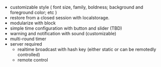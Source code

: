  - customizable style ( font size, family, boldness; background and foreground color; etc )
 - restore from a closed session with localstorage.
 - modularize with block
 - simple time configuration with button and slider (TBD)
 - warning and notification with sound (customizable)
 - multi-round timer
 - server required
   - realtime broadcast with hash key (either static or can be remotedly controlled)
   - remote control
